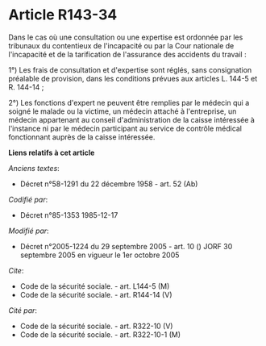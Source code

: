 # Article R143-34

Dans le cas où une consultation ou une expertise est ordonnée par les tribunaux du contentieux de l'incapacité ou par la Cour
nationale de l'incapacité et de la tarification de l'assurance des accidents du travail :

1°) Les frais de consultation et d'expertise sont réglés, sans consignation préalable de provision, dans les conditions
prévues aux articles L. 144-5 et R. 144-14 ;

2°) Les fonctions d'expert ne peuvent être remplies par le médecin qui a soigné le malade ou la victime, un médecin attaché à
l'entreprise, un médecin appartenant au conseil d'administration de la caisse intéressée à l'instance ni par le médecin
participant au service de contrôle médical fonctionnant auprès de la caisse intéressée.

**Liens relatifs à cet article**

_Anciens textes_:

  - Décret n°58-1291 du 22 décembre 1958 - art. 52 (Ab)

_Codifié par_:

  - Décret n°85-1353 1985-12-17

_Modifié par_:

  - Décret n°2005-1224 du 29 septembre 2005 - art. 10 () JORF 30 septembre 2005 en vigueur le 1er octobre 2005

_Cite_:

  - Code de la sécurité sociale. - art. L144-5 (M)
  - Code de la sécurité sociale. - art. R144-14 (V)

_Cité par_:

  - Code de la sécurité sociale. - art. R322-10 (V)
  - Code de la sécurité sociale. - art. R322-10-1 (M)
